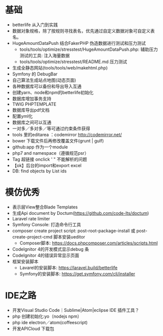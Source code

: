
# 基础

  - betterlife 从入门到实践
  - 数据对象规格，除了按规则寻找表名，优先通过自定义数据对象可自定义表名。
  - HugeAmountDataPush 结合FakerPHP 伪造数据进行测试和压力测试
    - tools/tools/optimize/stresstest/HugeAmountDataPush.php: 辅助压力测试的工具: 注入海量数据
    - tools/tools/optimize/stresstest/README.md 压力测试
  - 生成全静态网站(tools/tools/web/makehtml.php) 
  - Symfony 的 DebugBar
  - 自己算法生成站点地图(动态页面)
  - 各种数据库可以备份和导出导入互通
  - 创建yarn、node和npm的betterlife初始化
  - 数据库增加事务支持
  - TWIG PHPTEMPLATE
  - 数据库导出pdf文档
  - 配置yml化
  - 数据库之间可以互通
  - 一对多／多对多／等可通过约束条件获得
  - tools 里的editarea ：codemirror  http://codemirror.net/
  - bower 下载文件后再修改覆盖文件(grunt | gulf)
  - github:app 作为一个module
  - php7 and namespace（遵循规范psr）
  - Tag 超链接  onclick ' " 不能解析的问题
  - 【ok】后台的import和export excel
  - DB: find objects by List ids

# 模仿优秀

  - 表示层View整合Blade Templates
  - 生成Api document by Doctum(https://github.com/code-lts/doctum)
  - Laravel rate limiter 
  - Symfony Console: 打造命令行工具
  - composer create project script: post-root-package-install 或 post-create-project-cmd 脚本安装ueditor
    - Composer脚本: https://docs.phpcomposer.com/articles/scripts.html
  - CodeIgnitor 4的开发模式显示debug 条
  - CodeIgnitor 4的错误异常显示页面
  - 框架安装脚本
    - Lavarel的安装脚本: https://laravel.build/betterlife
    - Symfony的安装脚本: https://get.symfony.com/cli/installer

# IDE之路

  - 开发Visual Studio Code｜Sublime|Atom|eclipse IDE 插件工具？
  - php 创建初始化:yo（nodejs npm）
  - php ide electron／atom(coffeescript)
  - 开发APICloud 下载包
